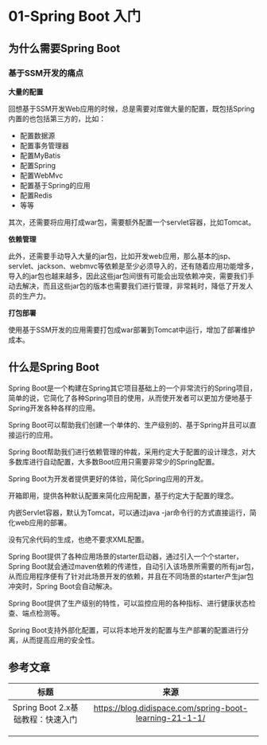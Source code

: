 # 01-Spring Boot 入门

## 为什么需要Spring Boot

### 基于SSM开发的痛点

**大量的配置**

回想基于SSM开发Web应用的时候，总是需要对库做大量的配置，既包括Spring内置的也包括第三方的，比如：

- 配置数据源
- 配置事务管理器
- 配置MyBatis
- 配置Spring
- 配置WebMvc
- 配置基于Spring的应用
- 配置Redis
- 等等

其次，还需要将应用打成war包，需要额外配置一个servlet容器，比如Tomcat。

**依赖管理**

此外，还需要手动导入大量的jar包，比如开发web应用，那么基本的jsp、servlet、jackson、webmvc等依赖是至少必须导入的，还有随着应用功能增多，导入的jar包也越来越多，因此这些jar包间很有可能会出现依赖冲突，需要我们手动去解决，而且这些jar包的版本也需要我们进行管理，非常耗时，降低了开发人员的生产力。

**打包部署**

使用基于SSM开发的应用需要打包成war部署到Tomcat中运行，增加了部署维护成本。

## 什么是Spring Boot

Spring Boot是一个构建在Spring其它项目基础上的一个非常流行的Spring项目，简单的说，它简化了各种Spring项目的使用，从而使开发者可以更加方便地基于Spring开发各种各样的应用。

Spring Boot可以帮助我们创建一个单体的、生产级别的、基于Spring并且可以直接运行的应用。

Spring Boot帮助我们进行依赖管理的仲裁，采用约定大于配置的设计理念，对大多数库进行自动配置，大多数Boot应用只需要非常少的Spring配置。

Spring Boot为开发者提供更好的体验，简化Spring应用的开发。

开箱即用，提供各种默认配置来简化应用配置，基于约定大于配置的理念。

内嵌Servlet容器，默认为Tomcat，可以通过java -jar命令行的方式直接运行，简化web应用的部署。

没有冗余代码的生成，也绝不要求XML配置。

Spring Boot提供了各种应用场景的starter启动器，通过引入一个个starter，Spring
Boot就会通过maven依赖的传递性，自动引入该场景所需要的所有jar包，从而应用程序便有了针对此场景开发的依赖，并且在不同场景的starter产生jar包冲突时，Spring Boot会自动解决。

Spring Boot提供了生产级别的特性，可以监控应用的各种指标、进行健康状态检查、端点检测等。

Spring Boot支持外部化配置，可以将本地开发的配置与生产部署的配置进行分离，从而提高应用的安全性。

## 参考文章

|               标题                |                          来源                           |
| :-------------------------------: | :-----------------------------------------------------: |
| Spring Boot 2.x基础教程：快速入门 | https://blog.didispace.com/spring-boot-learning-21-1-1/ |
|                                   |                                                         |
|                                   |                                                         |
|                                   |                                                         |

